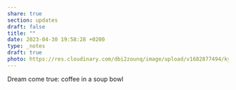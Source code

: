 ```yaml
---
share: true
section: updates
draft: false
title: ""
date: 2023-04-30 19:58:28 +0200
type: _notes
draft: true
photo: https://res.cloudinary.com/dbi2zounq/image/upload/v1682877494/kyddralerkxxvkmmkjpa.jpg
---
```


Dream come true: coffee in a soup bowl
